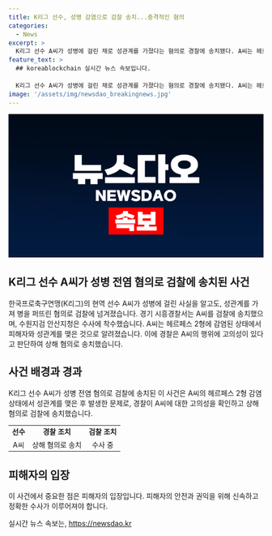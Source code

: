 ```yaml
---
title: K리그 선수, 성병 감염으로 검찰 송치...충격적인 혐의
categories:
  - News
excerpt: >
  K리그 선수 A씨가 성병에 걸린 채로 성관계를 가졌다는 혐의로 경찰에 송치됐다. A씨는 헤르페스 2형에 감염된 상태에서 피해자와 성관계를 맺은 것으로 전해졌다. 경찰은 A씨의 행위에 고의성이 있다고 보고, 상해 혐의로 검찰에 송치했다. A씨는 성병 감염 사실을 몰랐다면 과실치상 혐의가 적용될 수 있었겠지만, 고의성을 확인하여 상해 혐의로 송치됐다고 전했다.
feature_text: >
  ## koreablockchain 실시간 뉴스 속보입니다.

  K리그 선수 A씨가 성병에 걸린 채로 성관계를 가졌다는 혐의로 경찰에 송치됐다. A씨는 헤르페스 2형에 감염된 상태에서 피해자와 성관계를 맺은 것으로 전해졌다. 경찰은 A씨의 행위에 고의성이 있다고 보고, 상해 혐의로 검찰에 송치했다. A씨는 성병 감염 사실을 몰랐다면 과실치상 혐의가 적용될 수 있었겠지만, 고의성을 확인하여 상해 혐의로 송치됐다고 전했다.
image: '/assets/img/newsdao_breakingnews.jpg'
---
```


<p><img src="/assets/img/newsdao_breakingnews.jpg" alt="koreablockchain 속보" /></p>

<h2 data-ke-size="size26">K리그 선수 A씨가 성병 전염 혐의로 검찰에 송치된 사건</h2>

<p data-ke-size="size16">한국프로축구연맹(K리그)의 현역 선수 A씨가 성병에 걸린 사실을 알고도, 성관계를 가져 병을 퍼뜨린 혐의로 검찰에 넘겨졌습니다. 경기 시흥경찰서는 A씨를 검찰에 송치했으며, 수원지검 안산지청은 수사에 착수했습니다. A씨는 헤르페스 2형에 감염된 상태에서 피해자와 성관계를 맺은 것으로 알려졌습니다. 이에 경찰은 A씨의 행위에 고의성이 있다고 판단하여 상해 혐의로 송치했습니다.</p>

<h2 data-ke-size="size26">사건 배경과 경과</h2>

<p data-ke-size="size16">K리그 선수 A씨가 성병 전염 혐의로 검찰에 송치된 이 사건은 A씨의 헤르페스 2형 감염 상태에서 성관계를 맺은 후 발생한 문제로, 경찰이 A씨에 대한 고의성을 확인하고 상해 혐의로 검찰에 송치했습니다.</p>

<table>
  <tr>
    <td style="text-align: center; height: 17px;"><b>선수</b></td>
    <td style="text-align: center; height: 17px;"><b>경찰 조치</b></td>
    <td style="text-align: center; height: 17px;"><b>검찰 조치</b></td>
  </tr>
  <tr>
    <td style="text-align: center; height: 17px;">A씨</td>
    <td style="text-align: center; height: 17px;">상해 혐의로 송치</td>
    <td style="text-align: center; height: 17px;">수사 중</td>
  </tr>
</table>

<h2 data-ke-size="size26">피해자의 입장</h2>

<p data-ke-size="size16">이 사건에서 중요한 점은 피해자의 입장입니다. 피해자의 안전과 권익을 위해 신속하고 정확한 수사가 이루어져야 합니다. </p>
실시간 뉴스 속보는, <a href="https://newsdao.kr" rel="dofollow">https://newsdao.kr</a>


